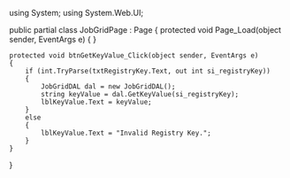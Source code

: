 using System;
using System.Web.UI;

public partial class JobGridPage : Page
{
    protected void Page_Load(object sender, EventArgs e)
    {
    }

    protected void btnGetKeyValue_Click(object sender, EventArgs e)
    {
        if (int.TryParse(txtRegistryKey.Text, out int si_registryKey))
        {
            JobGridDAL dal = new JobGridDAL();
            string keyValue = dal.GetKeyValue(si_registryKey);
            lblKeyValue.Text = keyValue;
        }
        else
        {
            lblKeyValue.Text = "Invalid Registry Key.";
        }
    }
}
